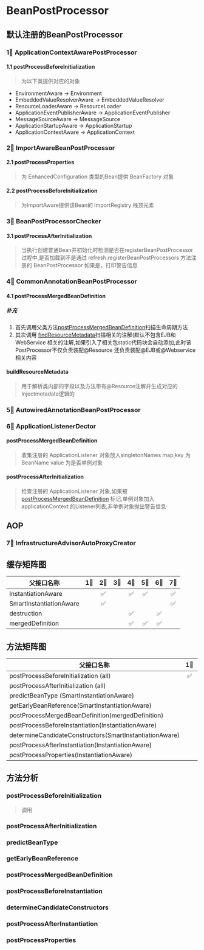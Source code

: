 # BeanPostProcessor
## 默认注册的BeanPostProcessor
### 1⃣️ ApplicationContextAwarePostProcessor
#### 1.1 postProcessBeforeInitialization
> 为以下类提供对应的对象
* EnvironmentAware -> Environment
* EmbeddedValueResolverAware -> EmbeddedValueResolver
* ResourceLoaderAware -> ResourceLoader
* ApplicationEventPublisherAware -> ApplicationEventPublisher
* MessageSourceAware -> MessageSource
* ApplicationStartupAware -> ApplicationStartup
* ApplicationContextAware -> ApplicationContext

### 2⃣️ ImportAwareBeanPostProcessor
#### 2.1 postProcessProperties
> 为 EnhancedConfiguration 类型的Bean提供 BeanFactory 对象 
#### 2.2 postProcessBeforeInitialization
> 为ImportAware提供该Bean的 ImportRegistry 栈顶元素

### 3⃣️ BeanPostProcessorChecker
#### 3.1 postProcessAfterInitialization
> 当执行创建普通Bean并初始化时检测是否在registerBeanPostProcessor 过程中,是否加载到不是通过 refresh.registerBeanPostProcessors 方法注册的 BeanPostProcessor 如果是，打印警告信息
### 4⃣️ CommonAnnotationBeanPostProcessor

#### 4.1 postProcessMergedBeanDefinition
 
##### 补充 
1. 首先调用父类方法[postProcessMergedBeanDefinition](./3.1_InitDestroyAnnotationBeanPostProcessor.md#postProcessMergedBeanDefinition)扫描生命周期方法
2. 其次调用 [findResourceMetadata](#findResourceMetadata)扫描相关的注解(默认不包含EJB和WebService 相关的注解,如果引入了相关包static代码块会自动添加,此时该PostProcessor不仅负责装配@Resource 还负责装配@EJB或@Webservice 相关内容

#### buildResourceMetadata
> 用于解析类内部的字段以及方法带有@Resource注解并生成对应的Injectmetadata逻辑的

### 5⃣️ AutowiredAnnotationBeanPostProcessor

### 6⃣️ ApplicationListenerDector

#### postProcessMergedBeanDefinition
> 收集注册的 ApplicationListener 对象放入singletonNames map,key 为BeanName value 为是否单例对象

#### postProcessAfterInitialization
> 检查注册的 ApplicationListener 对象,如果被 [postProcessMergedBeanDefinition](#postProcessMergedBeanDefinition) 标记,单例对象加入applicationContext 的Listener列表,非单例对象抛出警告信息·

## AOP

### 7⃣️ InfrastructureAdvisorAutoProxyCreator

## 缓存矩阵图
| 父接口名称              |   1⃣️   |   2⃣️   |   3⃣️   |   4⃣️   |   5⃣️   |   6⃣️   |   7⃣️   |
| ----------------------- | :---: | :---: | :---: | :---: | :---: | :---: | :---: |
| InstantiationAware      |       |   ✅   |       |   ✅   |   ✅   |       |   ✅   |
| SmartInstantiationAware |       |   ✅   |       |       |       |       |   ✅   |
| destruction             |       |       |       |   ✅   |       |   ✅   |       |
| mergedDefinition        |       |       |       |   ✅   |   ✅   |   ✅   |       |

## 方法矩阵图

| 父接口名称                                              |   1⃣️   |   2⃣️   |   3⃣️   |   4⃣️   |   5⃣️   |   6⃣️   |   7⃣️   |
| ------------------------------------------------------- | :---: | :---: | :---: | :---: | :---: | :---: | :---: |
| postProcessBeforeInitialization (all)                   |   ✅   |   ✅   |   ❌   |       |       |   ❌   |
| postProcessAfterInitialization (all)                    |       |       |   ✅   |   ✅   |       |   ✅   |       |
| predictBeanType (SmartInstantiationAware)               |       |       |       |       |       |       |   ✅   |
| getEarlyBeanReference(SmartInstantiationAware)          |       |       |       |       |       |       |   ✅   |
| postProcessMergedBeanDefinition(mergedDefinition)       |       |       |       |   ✅   |   ✅   |   ✅   |       |
| postProcessBeforeInstantiation(InstantiationAware)      |       |       |       |   ❌   |   ❌   |       |   ✅   |
| determineCandidateConstructors(SmartInstantiationAware) |       |       |       |       |   ✅   |       |   ❌   |
| postProcessAfterInstantiation(InstantiationAware)       |       |       |       |   ❌   |       |       |       |
| postProcessProperties(InstantiationAware)               |       |   ✅   |       |   ✅   |   ✅   |       |   ✅   |

## 方法分析
### postProcessBeforeInitialization
> 调用
### postProcessAfterInitialization
### predictBeanType
### getEarlyBeanReference
### postProcessMergedBeanDefinition
### postProcessBeforeInstantiation
### determineCandidateConstructors
### postProcessAfterInstantiation
### postProcessProperties



